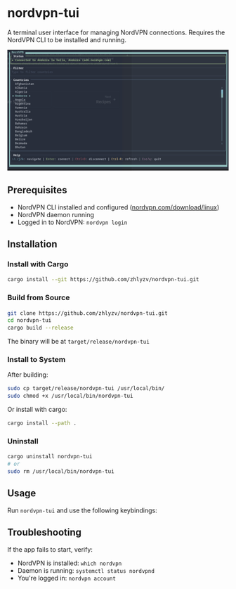 # nordvpn-tui

A terminal user interface for managing NordVPN connections. Requires the NordVPN CLI to be installed and running.

![Screenshot](./screenshot.png)

## Prerequisites

- NordVPN CLI installed and configured ([nordvpn.com/download/linux](https://nordvpn.com/download/linux/))
- NordVPN daemon running
- Logged in to NordVPN: `nordvpn login`

## Installation

### Install with Cargo

```bash
cargo install --git https://github.com/zhlyzv/nordvpn-tui.git
```

### Build from Source

```bash
git clone https://github.com/zhlyzv/nordvpn-tui.git
cd nordvpn-tui
cargo build --release
```

The binary will be at `target/release/nordvpn-tui`

### Install to System

After building:

```bash
sudo cp target/release/nordvpn-tui /usr/local/bin/
sudo chmod +x /usr/local/bin/nordvpn-tui
```

Or install with cargo:

```bash
cargo install --path .
```

### Uninstall

```bash
cargo uninstall nordvpn-tui
# or
sudo rm /usr/local/bin/nordvpn-tui
```

## Usage

Run `nordvpn-tui` and use the following keybindings:

## Troubleshooting

If the app fails to start, verify:
- NordVPN is installed: `which nordvpn`
- Daemon is running: `systemctl status nordvpnd`
- You're logged in: `nordvpn account`
